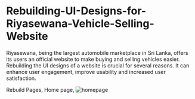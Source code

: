 # Rebuilding-UI-Designs-for-Riyasewana-Vehicle-Selling-Website
Riyasewana, being the largest automobile marketplace in Sri Lanka, offers its users an official website to make buying and selling vehicles easier. Rebuilding the UI designs of a website is crucial for several reasons. It can enhance user engagement, improve usability and increased user satisfaction.

Rebuild Pages,</n>
Home page,
![homepage](https://github.com/Jayyy00/Rebuilding-UI-Designs-for-Riyasewana-Vehicle-Selling-Website/assets/99647114/7d0a1d02-50dc-43cf-b129-18b6cf00986b)

